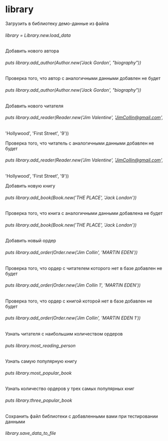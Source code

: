 # library


Загрузить в библиотеку демо-данные из файла
###### library = Library.new.load_data

Добавить нового автора
###### puts library.add_author(Author.new('Jack Gordon', "biography"))

Проверка того, что автор с аналогичными данными добавлен не будет
###### puts library.add_author(Author.new('Jack Gordon', "biography"))

Добавить нового читателя
###### puts library.add_reader(Reader.new('Jim Valentine', 'JimCollin@gmail.com',
'Hollywood', 'First Street', '9'))

Проверка того, что читатель с аналогичными данными добавлен не будет
###### puts library.add_reader(Reader.new('Jim Valentine', 'JimCollin@gmail.com',
'Hollywood', 'First Street', '9'))

Добавить новую книгу
###### puts library.add_book(Book.new('THE PLACE', 'Jack London'))

Проверка того, что книга с аналогичными данными добавлена не будет
###### puts library.add_book(Book.new('THE PLACE', 'Jack London'))

Добавить новый ордер
###### puts library.add_order(Order.new('Jim Collin', 'MARTIN EDEN'))

Проверка того, что ордер с читателем которого нет в базе добавлен не будет
###### puts library.add_order(Order.new('Jim Collin 1', 'MARTIN EDEN'))

Проверка того, что ордер с книгой которой нет в базе добавлен не будет
###### puts library.add_order(Order.new('Jim Collin', 'MARTIN EDEN 1'))

Узнать читателя с наибольшим количеством ордеров
###### puts library.most_reading_person

Узнать самую популярную книгу
###### puts library.most_popular_book

Узнать количество ордеров у трех самых популярных книг
###### puts library.three_popular_book

Сохранить файл библиотеки с добавленными вами при тестировании данными
###### library.save_data_to_file
